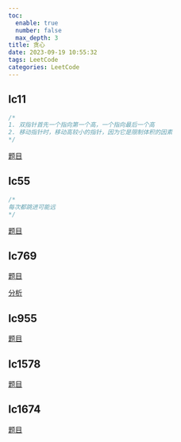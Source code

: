 ```yaml
---
toc:
  enable: true
  number: false
  max_depth: 3
title: 贪心
date: 2023-09-19 10:55:32
tags: LeetCode
categories: LeetCode
---
```


## lc11

```cpp
/*
1. 双指针首先一个指向第一个高，一个指向最后一个高
2. 移动指针时，移动高较小的指针，因为它是限制体积的因素
*/
```
[题目](https://leetcode.com/problems/container-with-most-water)

## lc55

```cpp
/*
每次都跳进可能远
*/
```

[题目](https://leetcode.com/problems/jump-game/)

## lc769

[题目](https://leetcode.com/problems/max-chunks-to-make-sorted/description/)

[分析](https://www.youtube.com/watch?v=twYLu4hEKnQ)

## lc955

[题目](https://leetcode.com/problems/delete-columns-to-make-sorted-ii/description/)

## lc1578

[题目](https://leetcode.com/problems/minimum-time-to-make-rope-colorful/description/)

## lc1674

[题目](https://leetcode.com/problems/minimum-deletions-to-make-character-frequencies-unique/)
